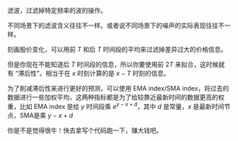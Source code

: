 滤波，过滤掉特定频率的波的操作。

不同场景下的滤波含义往往不一样。或者说不同场景下的噪声的实际表现往往不一样。

刻画股价变化，可以用前 $T$ 和后 $T$ 时间段的平均来过滤掉差异过大的价格信息。

但是你现在不能知道后 $T$ 时间段的信息，所以你要使用前 $2T$ 来拟合，这时候就有 “滞后性”。相当于在 $x$ 时刻计算的是 $x-T$ 时刻的信息。

为了削减滞后性来进行更好的预测，可以使用 EMA index/SMA index，将过去的数据进行一些加权平均，这两种指标都是为了给较靠近最新时间的数据更高的权重，比如 EMA index 是给 $y$ 时间段乘 $e^{y-x+d}$，其中 $d$ 是常量，$x$ 是最新时间节点，SMA是乘 $y-x+d$

你是不是觉得很牛！快去拿写个代码跑一下，赚大钱吧。
